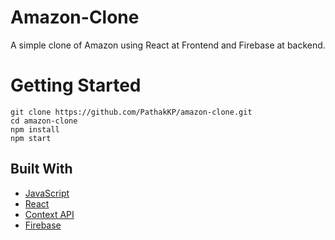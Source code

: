 # Amazon-Clone

A simple clone of Amazon using React at Frontend and Firebase at backend. 

# Getting Started

```
git clone https://github.com/PathakKP/amazon-clone.git
cd amazon-clone
npm install
npm start
```

## Built With
* [JavaScript](#https://www.javascript.com/)
* [React](#https://reactjs.org/)
* [Context API](#https://reactjs.org/docs/context.html)
* [Firebase](#https://firebase.google.com/)
